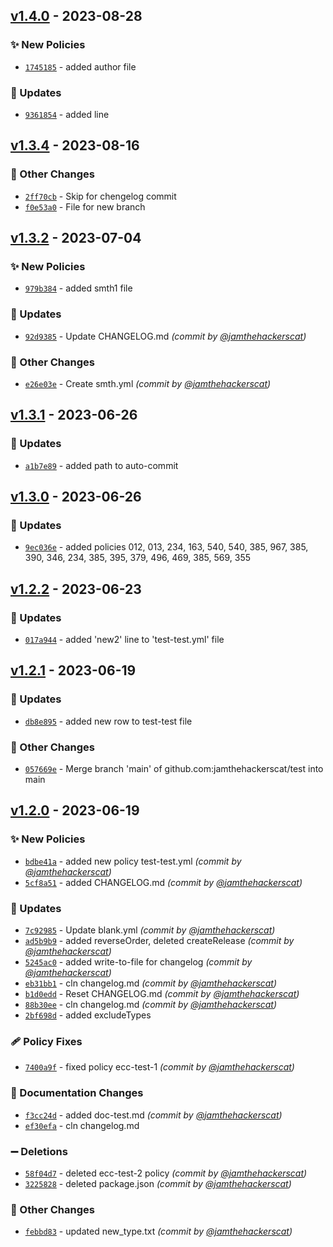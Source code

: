 
## [v1.4.0] - 2023-08-28
### :sparkles: New Policies
- [`1745185`](https://github.com/jamthehackerscat/test/commit/1745185a9e31b528f3ef3bff42897093902fa001) - added author file

### :wrench: Updates
- [`9361854`](https://github.com/jamthehackerscat/test/commit/9361854441f1eeb4a01a0ac02a31b325a8535451) - added line


## [v1.3.4] - 2023-08-16
### :open_file_folder: Other Changes
- [`2ff70cb`](https://github.com/jamthehackerscat/test/commit/2ff70cbca784c73c81d22ca2dc091f644e7b2b86) - Skip for chengelog commit
- [`f0e53a0`](https://github.com/jamthehackerscat/test/commit/f0e53a0a5602a405da31a4f2e4174d1ae20798e6) - File for new branch


## [v1.3.2] - 2023-07-04
### :sparkles: New Policies
- [`979b384`](https://github.com/jamthehackerscat/test/commit/979b38488776b6c3e796ed25363f54897d5ba297) - added smth1 file

### :wrench: Updates
- [`92d9385`](https://github.com/jamthehackerscat/test/commit/92d9385962f08410a2cd7722039c3b938641177e) - Update CHANGELOG.md *(commit by [@jamthehackerscat](https://github.com/jamthehackerscat))*

### :open_file_folder: Other Changes
- [`e26e03e`](https://github.com/jamthehackerscat/test/commit/e26e03e9f15b27eb2a5a0388b723f4e6c246570f) - Create smth.yml *(commit by [@jamthehackerscat](https://github.com/jamthehackerscat))*


## [v1.3.1] - 2023-06-26
### :wrench: Updates
- [`a1b7e89`](https://github.com/jamthehackerscat/test/commit/a1b7e8993a09fffcd4cf9dd2fa1dc9376d305bde) - added path to auto-commit


## [v1.3.0] - 2023-06-26
### :wrench: Updates
- [`9ec036e`](https://github.com/jamthehackerscat/test/commit/9ec036e22a8b7b8c64004beea10d127f67ed6068) - added policies 012, 013, 234, 163, 540, 540, 385, 967, 385, 390, 346, 234, 385, 395, 379, 496, 469, 385, 569, 355


## [v1.2.2] - 2023-06-23
### :wrench: Updates
- [`017a944`](https://github.com/jamthehackerscat/test/commit/017a944bfe8029cbf93bff490b4c3c166e7d3911) - added 'new2' line to 'test-test.yml' file


## [v1.2.1] - 2023-06-19
### :wrench: Updates
- [`db8e895`](https://github.com/jamthehackerscat/test/commit/db8e895b70290b8dbd2b4f5619a6c6aa78c46013) - added new row to  test-test file

### :open_file_folder: Other Changes
- [`057669e`](https://github.com/jamthehackerscat/test/commit/057669ea899618211a13e8d21a6d1feca3edb36d) - Merge branch 'main' of github.com:jamthehackerscat/test into main


## [v1.2.0] - 2023-06-19
### :sparkles: New Policies
- [`bdbe41a`](https://github.com/jamthehackerscat/test/commit/bdbe41a87f8e8c449f723975abc697f3dbfec8ba) - added new policy test-test.yml *(commit by [@jamthehackerscat](https://github.com/jamthehackerscat))*
- [`5cf8a51`](https://github.com/jamthehackerscat/test/commit/5cf8a5173c4c67381facdc8795427a0a955f8d7c) - added CHANGELOG.md *(commit by [@jamthehackerscat](https://github.com/jamthehackerscat))*

### :wrench: Updates
- [`7c92985`](https://github.com/jamthehackerscat/test/commit/7c92985265d7307d6ee8c91541c39bacc80387c1) - Update blank.yml *(commit by [@jamthehackerscat](https://github.com/jamthehackerscat))*
- [`ad5b9b9`](https://github.com/jamthehackerscat/test/commit/ad5b9b9431b0a9e04bf7ed95572bd54b84dd27f4) - added reverseOrder, deleted createRelease *(commit by [@jamthehackerscat](https://github.com/jamthehackerscat))*
- [`5245ac0`](https://github.com/jamthehackerscat/test/commit/5245ac0b41ac26f2fe6837d029020d44ea62ed7e) - added write-to-file for changelog *(commit by [@jamthehackerscat](https://github.com/jamthehackerscat))*
- [`eb31bb1`](https://github.com/jamthehackerscat/test/commit/eb31bb1ba5cbebf381c085bcb0f6ba4f4b9fb73c) - cln changelog.md *(commit by [@jamthehackerscat](https://github.com/jamthehackerscat))*
- [`b1d0edd`](https://github.com/jamthehackerscat/test/commit/b1d0edd379bacaa912500df877fa253fbfe9b3a4) - Reset CHANGELOG.md *(commit by [@jamthehackerscat](https://github.com/jamthehackerscat))*
- [`88b30ee`](https://github.com/jamthehackerscat/test/commit/88b30ee4d22a7d70ce020efd6712cff2bbd962bb) - cln changelog.md *(commit by [@jamthehackerscat](https://github.com/jamthehackerscat))*
- [`2bf698d`](https://github.com/jamthehackerscat/test/commit/2bf698de2d445054d2460047f97c017478a0984c) - added excludeTypes

### :adhesive_bandage: Policy Fixes
- [`7400a9f`](https://github.com/jamthehackerscat/test/commit/7400a9f8333e54f5c3e932c80ff1f05ca45b5168) - fixed policy ecc-test-1 *(commit by [@jamthehackerscat](https://github.com/jamthehackerscat))*

### :memo: Documentation Changes
- [`f3cc24d`](https://github.com/jamthehackerscat/test/commit/f3cc24d0106ba875fd9c2dfeb6ae8b9852cd5438) - added doc-test.md *(commit by [@jamthehackerscat](https://github.com/jamthehackerscat))*
- [`ef30efa`](https://github.com/jamthehackerscat/test/commit/ef30efa5075cfe86b73bfbea16f0a55234cc3967) - cln changelog.md

### :heavy_minus_sign: Deletions
- [`58f04d7`](https://github.com/jamthehackerscat/test/commit/58f04d734c8e3a91b48a2003372aa8e3c2595eee) - deleted ecc-test-2 policy *(commit by [@jamthehackerscat](https://github.com/jamthehackerscat))*
- [`3225828`](https://github.com/jamthehackerscat/test/commit/322582837873f81507ddc2f9568b237812217b22) - deleted package.json *(commit by [@jamthehackerscat](https://github.com/jamthehackerscat))*

### :open_file_folder: Other Changes
- [`febbd83`](https://github.com/jamthehackerscat/test/commit/febbd839affcb3583d2c8b1245a65d5b39c23e1b) - updated new_type.txt *(commit by [@jamthehackerscat](https://github.com/jamthehackerscat))*


[v1.2.0]: https://github.com/jamthehackerscat/test/compare/v1.1.0...v1.2.0
[v1.2.1]: https://github.com/jamthehackerscat/test/compare/v1.2.0...v1.2.1
[v1.2.2]: https://github.com/jamthehackerscat/test/compare/v1.2.1...v1.2.2
[v1.3.0]: https://github.com/jamthehackerscat/test/compare/v1.2.2...v1.3.0
[v1.3.1]: https://github.com/jamthehackerscat/test/compare/v1.3.0...v1.3.1

[v1.3.2]: https://github.com/jamthehackerscat/test/compare/v1.3.1...v1.3.2
[v1.3.4]: https://github.com/jamthehackerscat/test/compare/v1.3.3...v1.3.4
[v1.4.0]: https://github.com/jamthehackerscat/test/compare/v1.3.5...v1.4.0